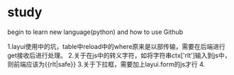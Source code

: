 # study
begin to learn new language(python) and how to use Github

1.layui使用中的坑，table中reload中的where原来是以部传输，需要在后端进行get接收后进行处理。
2.关于在js中的转义字符，如将字符串ctx['rlt']输入到js中，则前端应该为{{rlt|safe}}
3.关于下拉框，需要加上layui.form的js才行
4.
